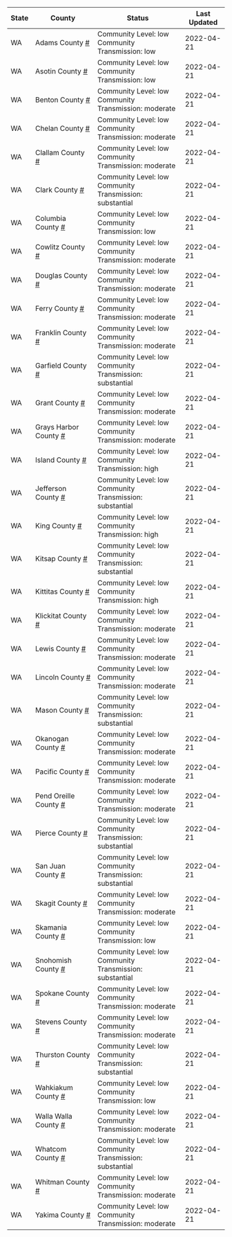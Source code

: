 State | County | Status | Last Updated
--- | --- | --- | --- 
WA | Adams County <a href="#adams_county">#</a> | <a name="adams_county"></a>Community Level: low<br/>Community Transmission: low | 2022-04-21
WA | Asotin County <a href="#asotin_county">#</a> | <a name="asotin_county"></a>Community Level: low<br/>Community Transmission: low | 2022-04-21
WA | Benton County <a href="#benton_county">#</a> | <a name="benton_county"></a>Community Level: low<br/>Community Transmission: moderate | 2022-04-21
WA | Chelan County <a href="#chelan_county">#</a> | <a name="chelan_county"></a>Community Level: low<br/>Community Transmission: moderate | 2022-04-21
WA | Clallam County <a href="#clallam_county">#</a> | <a name="clallam_county"></a>Community Level: low<br/>Community Transmission: moderate | 2022-04-21
WA | Clark County <a href="#clark_county">#</a> | <a name="clark_county"></a>Community Level: low<br/>Community Transmission: substantial | 2022-04-21
WA | Columbia County <a href="#columbia_county">#</a> | <a name="columbia_county"></a>Community Level: low<br/>Community Transmission: low | 2022-04-21
WA | Cowlitz County <a href="#cowlitz_county">#</a> | <a name="cowlitz_county"></a>Community Level: low<br/>Community Transmission: moderate | 2022-04-21
WA | Douglas County <a href="#douglas_county">#</a> | <a name="douglas_county"></a>Community Level: low<br/>Community Transmission: moderate | 2022-04-21
WA | Ferry County <a href="#ferry_county">#</a> | <a name="ferry_county"></a>Community Level: low<br/>Community Transmission: moderate | 2022-04-21
WA | Franklin County <a href="#franklin_county">#</a> | <a name="franklin_county"></a>Community Level: low<br/>Community Transmission: moderate | 2022-04-21
WA | Garfield County <a href="#garfield_county">#</a> | <a name="garfield_county"></a>Community Level: low<br/>Community Transmission: substantial | 2022-04-21
WA | Grant County <a href="#grant_county">#</a> | <a name="grant_county"></a>Community Level: low<br/>Community Transmission: moderate | 2022-04-21
WA | Grays Harbor County <a href="#grays_harbor_county">#</a> | <a name="grays_harbor_county"></a>Community Level: low<br/>Community Transmission: moderate | 2022-04-21
WA | Island County <a href="#island_county">#</a> | <a name="island_county"></a>Community Level: low<br/>Community Transmission: high | 2022-04-21
WA | Jefferson County <a href="#jefferson_county">#</a> | <a name="jefferson_county"></a>Community Level: low<br/>Community Transmission: substantial | 2022-04-21
WA | King County <a href="#king_county">#</a> | <a name="king_county"></a>Community Level: low<br/>Community Transmission: high | 2022-04-21
WA | Kitsap County <a href="#kitsap_county">#</a> | <a name="kitsap_county"></a>Community Level: low<br/>Community Transmission: substantial | 2022-04-21
WA | Kittitas County <a href="#kittitas_county">#</a> | <a name="kittitas_county"></a>Community Level: low<br/>Community Transmission: high | 2022-04-21
WA | Klickitat County <a href="#klickitat_county">#</a> | <a name="klickitat_county"></a>Community Level: low<br/>Community Transmission: moderate | 2022-04-21
WA | Lewis County <a href="#lewis_county">#</a> | <a name="lewis_county"></a>Community Level: low<br/>Community Transmission: moderate | 2022-04-21
WA | Lincoln County <a href="#lincoln_county">#</a> | <a name="lincoln_county"></a>Community Level: low<br/>Community Transmission: moderate | 2022-04-21
WA | Mason County <a href="#mason_county">#</a> | <a name="mason_county"></a>Community Level: low<br/>Community Transmission: substantial | 2022-04-21
WA | Okanogan County <a href="#okanogan_county">#</a> | <a name="okanogan_county"></a>Community Level: low<br/>Community Transmission: moderate | 2022-04-21
WA | Pacific County <a href="#pacific_county">#</a> | <a name="pacific_county"></a>Community Level: low<br/>Community Transmission: moderate | 2022-04-21
WA | Pend Oreille County <a href="#pend_oreille_county">#</a> | <a name="pend_oreille_county"></a>Community Level: low<br/>Community Transmission: moderate | 2022-04-21
WA | Pierce County <a href="#pierce_county">#</a> | <a name="pierce_county"></a>Community Level: low<br/>Community Transmission: substantial | 2022-04-21
WA | San Juan County <a href="#san_juan_county">#</a> | <a name="san_juan_county"></a>Community Level: low<br/>Community Transmission: substantial | 2022-04-21
WA | Skagit County <a href="#skagit_county">#</a> | <a name="skagit_county"></a>Community Level: low<br/>Community Transmission: moderate | 2022-04-21
WA | Skamania County <a href="#skamania_county">#</a> | <a name="skamania_county"></a>Community Level: low<br/>Community Transmission: low | 2022-04-21
WA | Snohomish County <a href="#snohomish_county">#</a> | <a name="snohomish_county"></a>Community Level: low<br/>Community Transmission: substantial | 2022-04-21
WA | Spokane County <a href="#spokane_county">#</a> | <a name="spokane_county"></a>Community Level: low<br/>Community Transmission: moderate | 2022-04-21
WA | Stevens County <a href="#stevens_county">#</a> | <a name="stevens_county"></a>Community Level: low<br/>Community Transmission: moderate | 2022-04-21
WA | Thurston County <a href="#thurston_county">#</a> | <a name="thurston_county"></a>Community Level: low<br/>Community Transmission: substantial | 2022-04-21
WA | Wahkiakum County <a href="#wahkiakum_county">#</a> | <a name="wahkiakum_county"></a>Community Level: low<br/>Community Transmission: low | 2022-04-21
WA | Walla Walla County <a href="#walla_walla_county">#</a> | <a name="walla_walla_county"></a>Community Level: low<br/>Community Transmission: moderate | 2022-04-21
WA | Whatcom County <a href="#whatcom_county">#</a> | <a name="whatcom_county"></a>Community Level: low<br/>Community Transmission: substantial | 2022-04-21
WA | Whitman County <a href="#whitman_county">#</a> | <a name="whitman_county"></a>Community Level: low<br/>Community Transmission: moderate | 2022-04-21
WA | Yakima County <a href="#yakima_county">#</a> | <a name="yakima_county"></a>Community Level: low<br/>Community Transmission: moderate | 2022-04-21
